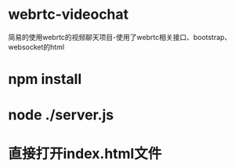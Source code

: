 # webrtc-videochat
简易的使用webrtc的视频聊天项目-使用了webrtc相关接口、bootstrap、websocket的html

# npm install
# node ./server.js
# 直接打开index.html文件
